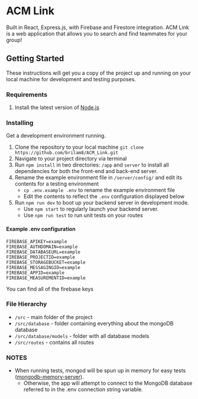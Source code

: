 # ACM Link
Built in React, Express.js, with Firebase and Firestore integration. ACM Link is a web application that allows you to search and find teammates for your group!



## Getting Started

These instructions will get you a copy of the project up and running on your local machine for development and testing purposes.

### Requirements

1. Install the latest version of [Node.js](https://nodejs.org/en/ "Node.js")

### Installing

Get a development environment running. 

1. Clone the repository to your local machine ```git clone https://github.com/brilam8/ACM_Link.git```
2. Navigate to your project directory via terminal
3. Run `npm install` in two directories: `/app` and `server` to install all dependencies for both the front-end and back-end server.
4. Rename the example environment file in `/server/config/` and edit its contents for a testing environment
   - `cp .env.example .env` to rename the example environment file
   - Edit the contents to reflect the `.env` configuration displayed below
5. Run `npm run dev` to boot up your backend server in development mode.
   - Use `npm start` to regularly launch your backend server.
   - Use `npm run test` to run unit tests on your routes

#### Example .env configuration

```
FIREBASE_APIKEY=example
FIREBASE_AUTHDOMAIN=example
FIREBASE_DATABASEURL=example
FIREBASE_PROJECTID=example
FIREBASE_STORAGEBUCKET=example
FIREBASE_MESSAGINGID=example
FIREBASE_APPID=example
FIREBASE_MEASUREMENTID=example
```

You can find all of the firebase keys 

### File Hierarchy

- `/src` - main folder of the project
- `/src/database` - folder containing everything about the mongoDB database
- `/src/database/models` - folder with all database models
- `/src/routes` - contains all routes

### NOTES

- When running tests, mongod will be spun up in memory for easy tests ([mongodb-memory-server](https://github.com/nodkz/mongodb-memory-server)).
  - Otherwise, the app will attempt to connect to the MongoDB database referred to in the .env connection string variable.

